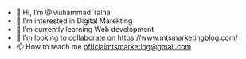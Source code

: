 - 👋 Hi, I’m @Muhammad Talha
- 👀 I’m interested in Digital Marekting
- 🌱 I’m currently learning Web development
- 💞️ I’m looking to collaborate on https://www.mtsmarketingblog.com/
- 📫 How to reach me officialmtsmarketing@gmail.com


<!---
mtsmarketing/mtsmarketing is a ✨ special ✨ repository because its `README.md` (this file) appears on your GitHub profile.
You can click the Preview link to take a look at your changes.
--->
